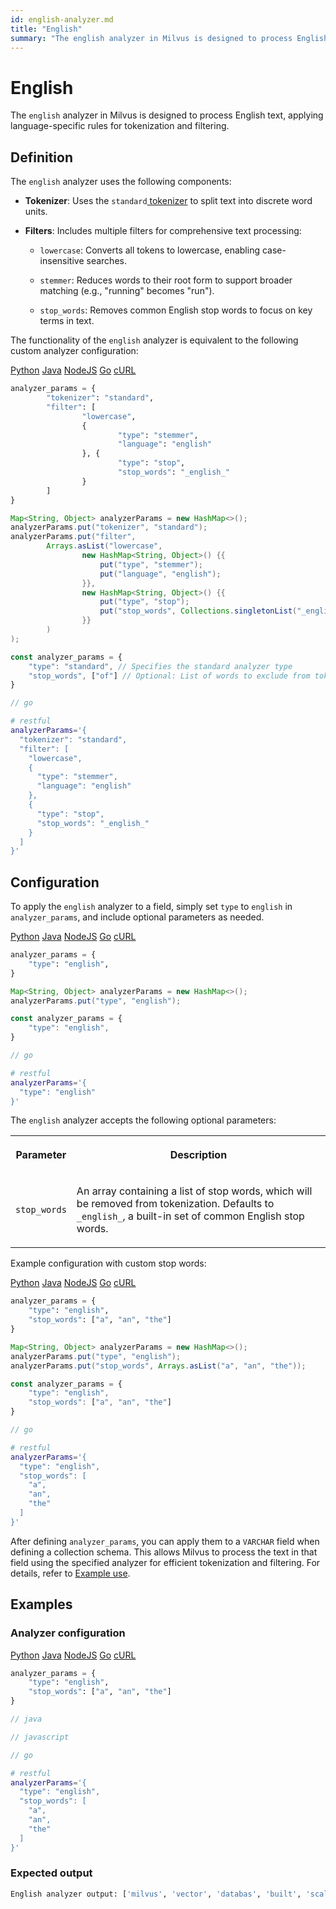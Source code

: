 ```yaml
---
id: english-analyzer.md
title: "English"
summary: "The english analyzer in Milvus is designed to process English text, applying language-specific rules for tokenization and filtering."
---
```


# English

The `english` analyzer in Milvus is designed to process English text, applying language-specific rules for tokenization and filtering.

## Definition

The `english` analyzer uses the following components:

- **Tokenizer**: Uses the `standard`[ tokenizer](standard-tokenizer.md) to split text into discrete word units.

- **Filters**: Includes multiple filters for comprehensive text processing:

    - `lowercase`: Converts all tokens to lowercase, enabling case-insensitive searches.

    - `stemmer`: Reduces words to their root form to support broader matching (e.g., "running" becomes "run").

    - `stop_words`: Removes common English stop words to focus on key terms in text.

The functionality of the `english` analyzer is equivalent to the following custom analyzer configuration:

<div class="multipleCode">
    <a href="#python">Python</a>
    <a href="#java">Java</a>
    <a href="#javascript">NodeJS</a>
    <a href="#go">Go</a>
    <a href="#bash">cURL</a>
</div>

```python
analyzer_params = {
        "tokenizer": "standard",
        "filter": [
                "lowercase",
                {
                        "type": "stemmer",
                        "language": "english"
                }, {
                        "type": "stop",
                        "stop_words": "_english_"
                }
        ]
}
```

```java
Map<String, Object> analyzerParams = new HashMap<>();
analyzerParams.put("tokenizer", "standard");
analyzerParams.put("filter",
        Arrays.asList("lowercase",
                new HashMap<String, Object>() {{
                    put("type", "stemmer");
                    put("language", "english");
                }},
                new HashMap<String, Object>() {{
                    put("type", "stop");
                    put("stop_words", Collections.singletonList("_english_"));
                }}
        )
);
```

```javascript
const analyzer_params = {
    "type": "standard", // Specifies the standard analyzer type
    "stop_words", ["of"] // Optional: List of words to exclude from tokenization
}
```

```go
// go
```

```bash
# restful
analyzerParams='{
  "tokenizer": "standard",
  "filter": [
    "lowercase",
    {
      "type": "stemmer",
      "language": "english"
    },
    {
      "type": "stop",
      "stop_words": "_english_"
    }
  ]
}'

```

## Configuration

To apply the `english` analyzer to a field, simply set `type` to `english` in `analyzer_params`, and include optional parameters as needed.

<div class="multipleCode">
    <a href="#python">Python</a>
    <a href="#java">Java</a>
    <a href="#javascript">NodeJS</a>
    <a href="#go">Go</a>
    <a href="#bash">cURL</a>
</div>

```python
analyzer_params = {
    "type": "english",
}
```

```java
Map<String, Object> analyzerParams = new HashMap<>();
analyzerParams.put("type", "english");
```

```javascript
const analyzer_params = {
    "type": "english",
}
```

```go
// go
```

```bash
# restful
analyzerParams='{
  "type": "english"
}'
```

The `english` analyzer accepts the following optional parameters: 

<table>
   <tr>
     <th><p>Parameter</p></th>
     <th><p>Description</p></th>
   </tr>
   <tr>
     <td><p><code>stop_words</code></p></td>
     <td><p>An array containing a list of stop words, which will be removed from tokenization. Defaults to <code>_english_</code>, a built-in set of common English stop words.</p></td>
   </tr>
</table>

Example configuration with custom stop words:

<div class="multipleCode">
    <a href="#python">Python</a>
    <a href="#java">Java</a>
    <a href="#javascript">NodeJS</a>
    <a href="#go">Go</a>
    <a href="#bash">cURL</a>
</div>

```python
analyzer_params = {
    "type": "english",
    "stop_words": ["a", "an", "the"]
}
```

```java
Map<String, Object> analyzerParams = new HashMap<>();
analyzerParams.put("type", "english");
analyzerParams.put("stop_words", Arrays.asList("a", "an", "the"));
```

```javascript
const analyzer_params = {
    "type": "english",
    "stop_words": ["a", "an", "the"]
}
```

```go
// go
```

```bash
# restful
analyzerParams='{
  "type": "english",
  "stop_words": [
    "a",
    "an",
    "the"
  ]
}'

```

After defining `analyzer_params`, you can apply them to a `VARCHAR` field when defining a collection schema. This allows Milvus to process the text in that field using the specified analyzer for efficient tokenization and filtering. For details, refer to [Example use](analyzer-overview.md#share-I38Md0nO2o1lw2xifGzccPpWncd).

## Examples

### Analyzer configuration

<div class="multipleCode">
    <a href="#python">Python</a>
    <a href="#java">Java</a>
    <a href="#javascript">NodeJS</a>
    <a href="#go">Go</a>
    <a href="#bash">cURL</a>
</div>

```python
analyzer_params = {
    "type": "english",
    "stop_words": ["a", "an", "the"]
}
```

```java
// java
```

```javascript
// javascript
```

```go
// go
```

```bash
# restful
analyzerParams='{
  "type": "english",
  "stop_words": [
    "a",
    "an",
    "the"
  ]
}'

```

### Expected output

```python
English analyzer output: ['milvus', 'vector', 'databas', 'built', 'scale']
```

